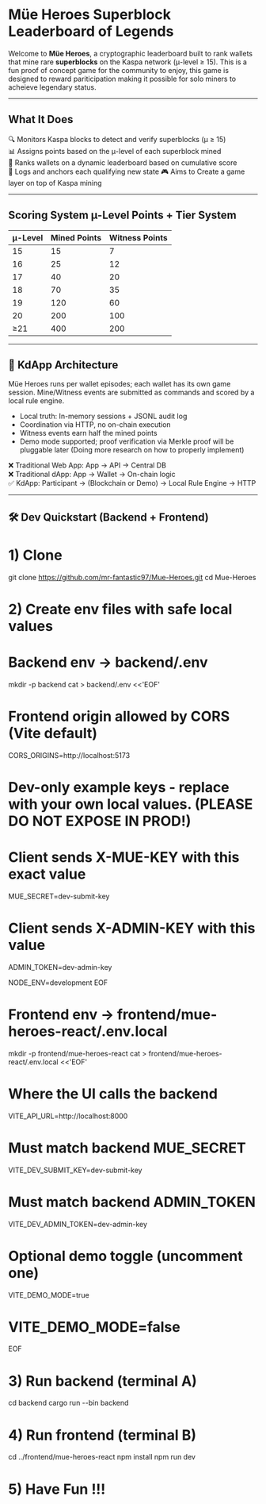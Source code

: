 # Müe Heroes Superblock Leaderboard of Legends

Welcome to **Müe Heroes**, a cryptographic leaderboard built to rank wallets that mine rare **superblocks** on the Kaspa network (μ-level ≥ 15). This is a fun proof of concept game for the community to enjoy, this game is designed to reward pariticipation making it possible for solo miners to acheieve legendary status. 

---

## What It Does

🔍 Monitors Kaspa blocks to detect and verify superblocks (μ ≥ 15)  
📊 Assigns points based on the μ-level of each superblock mined  
🏅 Ranks wallets on a dynamic leaderboard based on cumulative score   
📡 Logs and anchors each qualifying new state
🎮 Aims to Create a game layer on top of Kaspa mining

---

## Scoring System μ-Level Points + Tier System

| μ-Level | Mined Points | Witness Points |
| ------- | ------------ | -------------- |
|    15   |           15 |              7 |
|    16   |           25 |             12 |
|    17   |           40 |             20 |
|    18   |           70 |             35 |
|    19   |          120 |             60 |
|    20   |          200 |            100 |
|   ≥21   |          400 |            200 |

---

## 🧠 KdApp Architecture

Müe Heroes runs per wallet episodes; each wallet has its own game session.
Mine/Witness events are submitted as commands and scored by a local rule engine.

- Local truth: In-memory sessions + JSONL audit log
- Coordination via HTTP, no on-chain execution
- Witness events earn half the mined points
- Demo mode supported; proof verification via Merkle proof will be pluggable later (Doing more research on how to properly implement)

❌ Traditional Web App: App → API → Central DB  
❌ Traditional dApp: App → Wallet → On-chain logic  
✅ KdApp: Participant → (Blockchain or Demo) → Local Rule Engine → HTTP

---

## 🛠 Dev Quickstart (Backend + Frontend)

# 1) Clone
git clone https://github.com/mr-fantastic97/Mue-Heroes.git
cd Mue-Heroes

# 2) Create env files with safe local values

# Backend env -> backend/.env
mkdir -p backend
cat > backend/.env <<'EOF'
# Frontend origin allowed by CORS (Vite default)
CORS_ORIGINS=http://localhost:5173

# Dev-only example keys - replace with your own local values. (PLEASE DO NOT EXPOSE IN PROD!)
# Client sends X-MUE-KEY with this exact value
MUE_SECRET=dev-submit-key

# Client sends X-ADMIN-KEY with this value
ADMIN_TOKEN=dev-admin-key

NODE_ENV=development
EOF

# Frontend env -> frontend/mue-heroes-react/.env.local
mkdir -p frontend/mue-heroes-react
cat > frontend/mue-heroes-react/.env.local <<'EOF'
# Where the UI calls the backend
VITE_API_URL=http://localhost:8000

# Must match backend MUE_SECRET
VITE_DEV_SUBMIT_KEY=dev-submit-key

# Must match backend ADMIN_TOKEN
VITE_DEV_ADMIN_TOKEN=dev-admin-key

# Optional demo toggle (uncomment one)
VITE_DEMO_MODE=true
# VITE_DEMO_MODE=false
EOF

# 3) Run backend (terminal A)
cd backend
cargo run --bin backend

# 4) Run frontend (terminal B)
cd ../frontend/mue-heroes-react
npm install
npm run dev


# 5) Have Fun !!!
